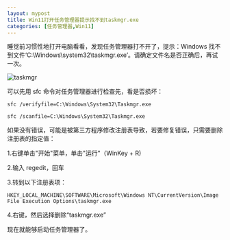 ```yaml
---
layout: mypost
title: Win11打开任务管理器提示找不到taskmgr.exe
categories: [任务管理器,Win11]
---
```


睡觉前习惯性地打开电脑看看，发现任务管理器打不开了，提示：Windows 找不到文件‘C:\Windows\system32\taskmgr.exe’。请确定文件名是否正确后，再试一次。

![taskmgr](taskmgr.png)

可以先用 sfc 命令对任务管理器进行检查先，看是否损坏：

```
sfc /verifyfile=C:\Windows\System32\Taskmgr.exe

sfc /scanfile=C:\Windows\System32\Taskmgr.exe
```

如果没有错误，可能是被第三方程序修改注册表导致，若要修复错误，只需要删除注册表的指定值：

1.右键单击"开始"菜单，单击"运行"（WinKey + R)

2.输入 regedit，回车

3.转到以下注册表项：

```
HKEY_LOCAL_MACHINE\SOFTWARE\Microsoft\Windows NT\CurrentVersion\Image File Execution Options\taskmgr.exe
```

4.右键，然后选择删除“taskmgr.exe”

现在就能够启动任务管理器了。